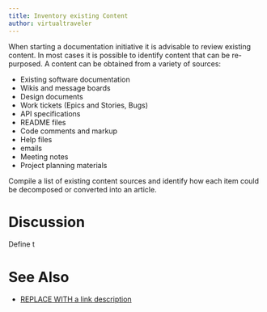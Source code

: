 ```yaml
---
title: Inventory existing Content
author: virtualtraveler
---
```


When starting a documentation initiative it is advisable to review existing content. In most cases it is possible to identify  content that can be re-purposed. A content can be obtained from a variety of sources:  

- Existing software documentation
- Wikis and message boards
- Design documents 
- Work tickets (Epics and Stories, Bugs)
- API specifications  
- README files
- Code comments and markup
- Help files
- emails
- Meeting notes
- Project planning materials 

Compile a list of existing content sources and identify how each item could be decomposed or converted into an article. 

# Discussion 

Define t

# See Also

* [REPLACE WITH a link description](http://www.google.com) 
